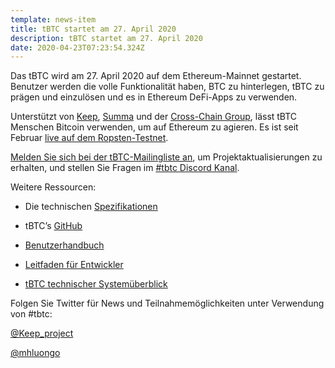 ```yaml
---
template: news-item
title: tBTC startet am 27. April 2020
description: tBTC startet am 27. April 2020
date: 2020-04-23T07:23:54.324Z
---
```

Das tBTC wird am 27. April 2020 auf dem Ethereum-Mainnet gestartet. Benutzer werden die volle Funktionalität haben, BTC zu hinterlegen, tBTC zu prägen und einzulösen und es in Ethereum DeFi-Apps zu verwenden.

Unterstützt von [Keep](http://keep.network), [Summa](https://summa.one/) und der [Cross-Chain Group](https://www.crosschain.group/), lässt tBTC Menschen Bitcoin verwenden, um auf Ethereum zu agieren. Es ist seit Februar [live auf dem Ropsten-Testnet](https://tbtc.network/news/2020-02-14-ropsten).

[Melden Sie sich bei der tBTC-Mailingliste an](https://tbtc.network/#mailing-list), um Projektaktualisierungen zu erhalten, und stellen Sie Fragen im [\#tbtc Discord Kanal](https://chat.tbtc.network).

Weitere Ressourcen:

* Die technischen [Spezifikationen](http://docs.keep.network/tbtc/index.pdf)


* tBTC’s [GitHub](https://github.com/keep-network/tbtc)


* [Benutzerhandbuch](https://tbtc.network/developers/how-to-use-the-tbtc-dapp)


* [Leitfaden für Entwickler](https://tbtc.network/developers/how-to-integrate-tbtc-into-your-defi-dapp)


* [tBTC technischer Systemüberblick](https://tbtc.network/developers/tbtc-technical-system-overview)

Folgen Sie Twitter für News und Teilnahmemöglichkeiten unter Verwendung von #tbtc:

[@Keep_project](https://twitter.com/keep_project)

[@mhluongo](https://twitter.com/mhluongo)

